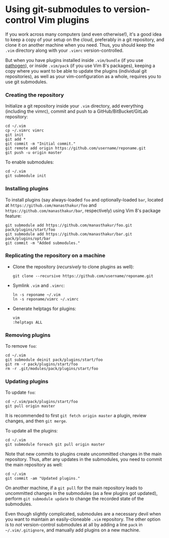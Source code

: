 # Using git-submodules to version-control Vim plugins
If you work across many computers (and even otherwise!), it's a good idea to keep a copy of your setup on the cloud, preferably in a git repository, and clone it on another machine when you need.
Thus, you should keep the `.vim` directory along with your `.vimrc` version-controlled.

But when you have plugins installed inside `.vim/bundle` (if you use [pathogen](https://github.com/tpope/vim-pathogen)), or inside `.vim/pack` (if you use Vim 8's packages), keeping a copy where you want to be able to update the plugins (individual git repositories), as well as your vim-configuration as a whole, requires you to use git submodules.

### Creating the repository
Initialize a git repository inside your `.vim` directory, add everything (including the vimrc), commit and push to a GitHub/BitBucket/GitLab repository:
```
cd ~/.vim
cp ~/.vimrc vimrc
git init
git add *
git commit -m "Initial commit."
git remote add origin https://github.com/username/reponame.git
git push -u origin master
```

To enable submodules:
```
cd ~/.vim
git submodule init
```

### Installing plugins
To install plugins (say always-loaded `foo` and optionally-loaded `bar`, located at `https://github.com/manasthakur/foo` and `https://github.com/manasthakur/bar`, respectively) using Vim 8's package feature:
```
git submodule add https://github.com/manasthakur/foo.git pack/plugins/start/foo
git submodule add https://github.com/manasthakur/bar.git pack/plugins/opt/bar
git commit -m "Added submodules."
```

### Replicating the repository on a machine
- Clone the repository (_recursively_ to clone plugins as well):

    ```
    git clone --recursive https://github.com/username/reponame.git
    ```

- Symlink `.vim` and `.vimrc`:

    ```
    ln -s reponame ~/.vim
    ln -s reponame/vimrc ~/.vimrc
    ```

- Generate helptags for plugins:
    ```
    vim
    :helptags ALL
    ```

### Removing plugins
To remove `foo`:
```
cd ~/.vim
git submodule deinit pack/plugins/start/foo
git rm -r pack/plugins/start/foo
rm -r .git/modules/pack/plugins/start/foo
```

### Updating plugins
To update `foo`:
```
cd ~/.vim/pack/plugins/start/foo
git pull origin master
```
It is recommended to first `git fetch origin master` a plugin, review changes, and then `git merge`.

To update all the plugins:
```
cd ~/.vim
git submodule foreach git pull origin master
```

Note that new commits to plugins create uncommitted changes in the main repository.
Thus, after any updates in the submodules, you need to commit the main repository as well:
```
cd ~/.vim
git commit -am "Updated plugins."
```

On another machine, if a `git pull` for the main repository leads to uncommitted changes in the submodules (as a few plugins got updated), perform `git submodule update` to change the recorded state of the submodules.

Even though slightly complicated, submodules are a necessary devil when you want to maintain an easily-cloneable `.vim` repository.
The other option is to _not_ version-control submodules at all by adding a line `pack` in `~/.vim/.gitignore`, and manually add plugins on a new machine.
